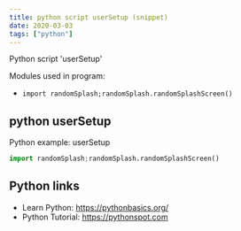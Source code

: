 ```yaml
---
title: python script userSetup (snippet)
date: 2020-03-03
tags: ["python"]
---
```

Python script 'userSetup'


Modules used in program: 
* `import randomSplash;randomSplash.randomSplashScreen()`

## python userSetup

Python example: userSetup

```python
import randomSplash;randomSplash.randomSplashScreen()

```

## Python links

- Learn Python: https://pythonbasics.org/
- Python Tutorial: https://pythonspot.com

